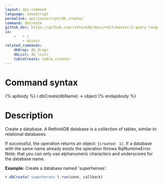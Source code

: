 ```yaml
---
layout: api-command 
language: JavaScript
permalink: api/javascript/db_create/
command: dbCreate
github_doc: https://github.com/rethinkdb/docs/edit/master/2-query-language/api/javascript/manipulating-databases/dbCreate.md
io:
    -   - r
        - object
related_commands:
    dbDrop: db_drop/
    dbList: db_list/
    tableCreate: table_create/
---
```


# Command syntax #

{% apibody %}
r.dbCreate(dbName) &rarr; object
{% endapibody %}

# Description #

Create a database. A RethinkDB database is a collection of tables, similar to
relational databases.

If successful, the operation returns an object: `{created: 1}`. If a database with the
same name already exists the operation throws RqlRuntimeError.
Note: that you can only use alphanumeric characters and underscores for the database name.

__Example:__ Create a database named 'superheroes'.

```js
r.dbCreate('superheroes').run(conn, callback)
```


